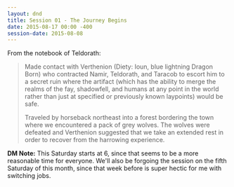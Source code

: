 ```yaml
---
layout: dnd
title: Session 01 - The Journey Begins
date: 2015-08-17 00:00 -400
session-date: 2015-08-08 
---
```

From the notebook of Teldorath:

>Made contact with Verthenion (Diety: Ioun, blue lightning Dragon Born) who contracted Namir, Teldorath, and Taracob to escort him to a secret ruin where the artifact (which has the ability to merge the realms of the fay, shadowfell, and humans at any point in the world rather than just at specified or previously known laypoints) would be safe.
>
>Traveled by horseback northeast into a forest bordering the town where we encountered a pack of grey wolves. The wolves were defeated and Verthenion suggested that we take an extended rest in order to recover from the harrowing experience.

**DM Note:** This Saturday starts at 6, since that seems to be a more reasonable time for everyone. We'll also be forgoing the session on the fifth Saturday of this month, since that week before is super hectic for me with switching jobs.